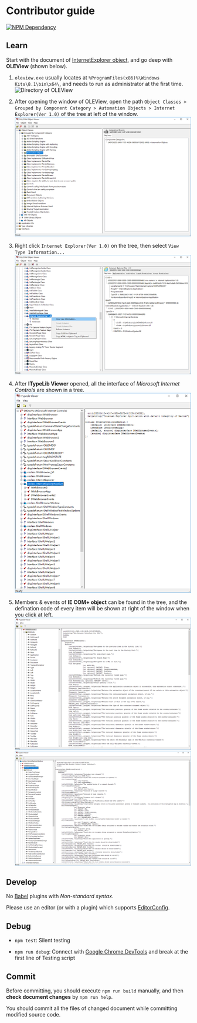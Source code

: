# Contributor guide

[![NPM Dependency](https://david-dm.org/TechQuery/Puppeteer-IE.svg)](https://david-dm.org/TechQuery/Puppeteer-IE)



## Learn

Start with the document of [InternetExplorer object](https://msdn.microsoft.com/en-us/ie/aa752084), and go deep with **OLEView** (shown below).

 1. `oleview.exe` usually locates at `%ProgramFiles(x86)%\Windows Kits\8.1\bin\x64\`, and needs to run as administrator at the first time. ![Directory of OLEView](docs/images/OLEView.png)

 2. After opening the window of OLEView, open the path `Object Classes > Grouped by Component Category > Automation Objects > Internet Explorer(Ver 1.0)` of the tree at left of the window. ![](docs/images/Automation_Objects.png)

 3. Right click `Internet Explorer(Ver 1.0)` on the tree, then select `View Type Information...` ![](docs/images/Internet_Explorer-COM_object.png)

 4. After **ITypeLib Viewer** opened, all the interface of *Microsoft Internet Controls* are shown in a tree. ![](docs/images/Internet_Explorer-TypeLib.png)

 5. Members & events of **IE COM+ object** can be found in the tree, and the defination code of every item will be shown at right of the window when you click at left. ![](docs/images/Web_Browser-member.png) ![](docs/images/Web_Browser-event.png)



## Develop

No [Babel](https://babeljs.io/) plugins with *Non-standard syntax*.

Please use an editor (or with a plugin) which supports [EditorConfig](http://editorconfig.org/#download).



## Debug

 - `npm test`: Silent testing

 - `npm run debug`: Connect with [Google Chrome DevTools](https://developers.google.com/web/tools/chrome-devtools/) and break at the first line of Testing script



## Commit

Before committing, you should execute `npm run build` manually, and then **check document changes** by `npm run help`.

You should commit all the files of changed document while committing modified source code.

